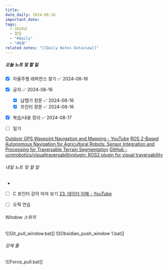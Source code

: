 ```yaml
---
title: 
date_daily: 2024-08-16
important_date: 
tags:
  - 2024년
  - 할일
  - "#daily"
  - "#8월"
related notes: "[[Daily Notes Dataview]]"
---
```

##### 오늘 노트 및 할 일 
- [x] 자율주행 레퍼런스 찾기 ✅ 2024-08-16
- [x] 공지 ✅ 2024-08-16
	- [x] 납땜기 창문 ✅ 2024-08-16
	- [x] 프린터 창문 ✅ 2024-08-16
- [x] 복습/내용 정리 ✅ 2024-08-17
- [ ] 일기


[Outdoor GPS Waypoint Navigation and Mapping - YouTube](https://www.youtube.com/watch?v=mUO_IU8V3FA)
[ROS 2-Based Autonomous Navigation for Agricultural Robots: Sensor Integration and Processing for Traversable Terrain Segmentation](https://unire.unige.it/handle/123456789/6791)
[GitHub - ucmrobotics/visualtraversabilityplugin: ROS2 plugin for visual traversability](https://github.com/ucmrobotics/visualtraversabilityplugin/tree/main)
###### 내일 노트 및 할 일
- 
- [ ] C 포인터 강의 마저 보기 [23. 데이터 이해 - YouTube](https://www.youtube.com/watch?v=8JPyonjEAoE)
- [ ] 오픽 연습


######  Window 스위치
![[Git_pull_window.bat]]
![[Obsidian_push_window 1.bat]]



###### 강제 풀
![[Force_pull.bat]]